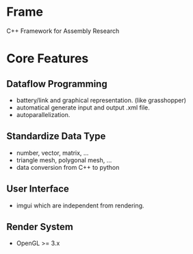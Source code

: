 # Frame
C++ Framework for Assembly Research

# Core Features
## Dataflow Programming
- battery/link and graphical representation. (like grasshopper)
- automatical generate input and output .xml file.
- autoparallelization.
## Standardize Data Type
- number, vector, matrix, ...
- triangle mesh, polygonal mesh, ...
- data conversion from C++ to python
## User Interface
- imgui which are independent from rendering.
## Render System
- OpenGL >= 3.x
